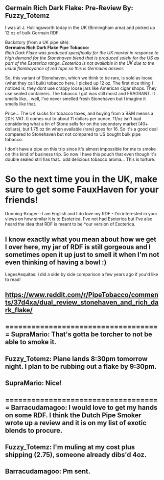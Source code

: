 Germain Rich Dark Flake: Pre-Review
By: Fuzzy_Totemz
---
I was at J. Hollingsworth today in the UK (Birmingham area) and picked up 12 oz of bulk Germain RDF.  
    
Backstory (from a UK pipe site):   
**Germains Rich Dark Flake Pipe Tobacco:**  
*Rich Dark Flake was produced specifically for the UK market in response to high demand for the Stonehaven blend that is produced solely for the US as part of the Esoterica range. Esoterica is not available in the UK due to the usual flamboyance of red tape so this is Germains answer.*  
  
So, this variant of Stonehaven, which we think to be rare, is sold as loose (what they call bulk) tobacco here. I picked up 12 oz. The first nice thing I noticed is, they dont use crappy loose jars like American cigar shops. They use sealed containers. The tobacco I got was still moist and FRAGRANT.  It smells like... well, I've never smelled fresh Stonehaven but I imagine it smells like that.   
  
Price... The UK sucks for tobacco taxes, and buying from a B&M means a 20% VAT. It comes out to about 11 dollars per ounce. 11/oz isn't bad considering what a tin of Stone sells for on the secondary market (40+ dollars), but 1.75 oz tin when available (rare) goes for 16.  So it's a good deal compared to Stonehaven but not compared to US bought bulk pipe tobacco.  
   
I don't have a pipe on this trip since it's almost impossible for me to smoke on this kind of business trip. So now I have this pouch that even though it's double sealed still has that.. odd delicious tobacco aroma... This is torture.  
   
So the next time you in the UK, make sure to get some FauxHaven for your friends!  
====================================
Dunning-Kruger-: I am English and I do love my RDF - I'm interested in your views on how similar it is to Esoterica, I've not had Esoterica but I've also heard the idea that RDF is meant to be *our version of Esoterica.


I know exactly what you mean about how we get I over here, my jar of RDF is still gorgeous and I sometimes open it up just to smell it when I'm not even thinking of having a bowl :)
--
LegesAequitas: I did a side by side comparison a few years ago if you'd like to read! 

https://www.reddit.com/r/PipeTobacco/comments/37d4xa/dual_review_stonehaven_and_rich_dark_flake/
--
====================================
SupraMario: That's gotta be torcher to not be able to smoke it.
--
Fuzzy_Totemz: Plane lands 8:30pm tomorrow night. I plan to be rubbing out a flake by 9:30pm.
--
SupraMario: Nice! 
--
====================================
Barracudamagoo: I would love to get my hands on some RDF.  I think the Dutch Pipe Smoker wrote up a review and it is on my list of exotic blends to procure.
--
Fuzzy_Totemz: I'm muling at my cost plus shipping (2.75), someone already dibs'd 4oz.
--
Barracudamagoo: Pm sent.
--
